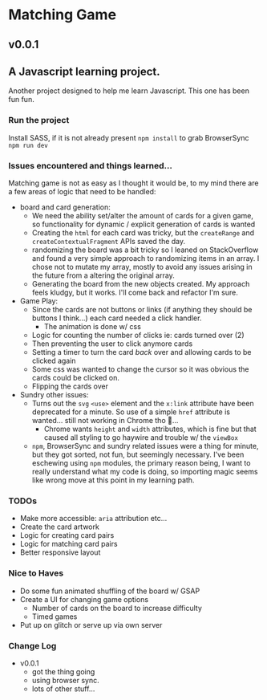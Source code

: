 # Matching Game

## v0.0.1

## A Javascript learning project.

Another project designed to help me learn Javascript. This one has been fun fun.

### Run the project

Install SASS, if it is not already present
`npm install` to grab BrowserSync
`npm run dev`

### Issues encountered and things learned...

Matching game is not as easy as I thought it would be, to my mind there are a few areas of logic that need to be handled:

- board and card generation:
  - We need the ability set/alter the amount of cards for a given game, so functionality for dynamic / explicit generation of cards is wanted
  - Creating the `html` for each card was tricky, but the `createRange` and `createContextualFragment` APIs saved the day.
  - randomizing the board was a bit tricky so I leaned on StackOverflow and found a very simple approach to randomizing items in an array. I chose not to mutate my array, mostly to avoid any issues arising in the future from a altering the original array.
  - Generating the board from the new objects created. My approach feels kludgy, but it works. I'll come back and refactor I'm sure.
- Game Play:
  - Since the cards are not buttons or links (if anything they should be buttons I think...) each card needed a click handler.
    - The animation is done w/ css
  - Logic for counting the number of clicks ie: cards turned over (2)
  - Then preventing the user to click anymore cards
  - Setting a timer to turn the card _back_ over and allowing cards to be clicked again
  - Some css was wanted to change the cursor so it was obvious the cards could be clicked on.
  - Flipping the cards over
- Sundry other issues:
  - Turns out the `svg` `<use>` element and the `x:link` attribute have been deprecated for a minute. So use of a simple `href` attribute is wanted... still not working in Chrome tho 🤔...
    - Chrome wants `height` and `width` attributes, which is fine but that caused all styling to go haywire and trouble w/ the `viewBox`
  - `npm`, BrowserSync and sundry related issues were a thing for minute, but they got sorted, not fun, but seemingly necessary. I've been eschewing using `npm` modules, the primary reason being, I want to really understand what my code is doing, so importing magic seems like wrong move at this point in my learning path.

### TODOs

- Make more accessible: `aria` attribution etc...
- Create the card artwork
- Logic for creating card pairs
- Logic for matching card pairs
- Better responsive layout

### Nice to Haves

- Do some fun animated shuffling of the board w/ GSAP
- Create a UI for changing game options
  - Number of cards on the board to increase difficulty
  - Timed games
- Put up on glitch or serve up via own server

### Change Log

- v0.0.1
  - got the thing going
  - using browser sync.
  - lots of other stuff...
